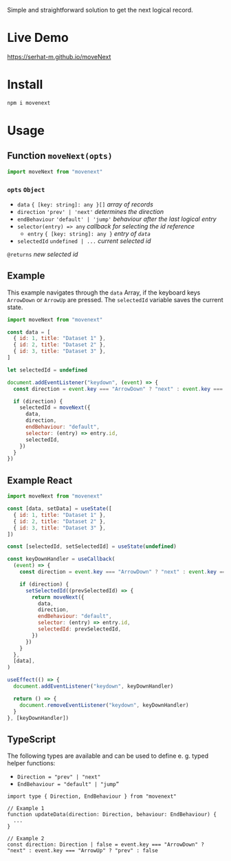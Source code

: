 Simple and straightforward solution to get the next logical record.

# Live Demo

https://serhat-m.github.io/moveNext

# Install

```bash
npm i movenext
```

# Usage

## Function `moveNext(opts)`

```jsx
import moveNext from "movenext"
```

### `opts` `Object`

- `data` `{ [key: string]: any }[]` _array of records_
- `direction` `'prev' | 'next'` _determines the direction_
- `endBehaviour` `'default' | 'jump'` _behaviour after the last logical entry_
- `selector(entry) => any` _callback for selecting the id reference_
  - `entry` `{ [key: string]: any }` _entry of `data`_
- `selectedId` `undefined | ...` _current selected id_

`@returns` _new selected id_

## Example

This example navigates through the `data` Array, if the keyboard keys `ArrowDown` or `ArrowUp` are pressed. The `selectedId` variable saves the current state.

```jsx
import moveNext from "movenext"

const data = [
  { id: 1, title: "Dataset 1" },
  { id: 2, title: "Dataset 2" },
  { id: 3, title: "Dataset 3" },
]

let selectedId = undefined

document.addEventListener("keydown", (event) => {
  const direction = event.key === "ArrowDown" ? "next" : event.key === "ArrowUp" ? "prev" : false

  if (direction) {
    selectedId = moveNext({
      data,
      direction,
      endBehaviour: "default",
      selector: (entry) => entry.id,
      selectedId,
    })
  }
})
```

## Example React

```jsx
import moveNext from "movenext"

const [data, setData] = useState([
  { id: 1, title: "Dataset 1" },
  { id: 2, title: "Dataset 2" },
  { id: 3, title: "Dataset 3" },
])

const [selectedId, setSelectedId] = useState(undefined)

const keyDownHandler = useCallback(
  (event) => {
    const direction = event.key === "ArrowDown" ? "next" : event.key === "ArrowUp" ? "prev" : false

    if (direction) {
      setSelectedId((prevSelectedId) => {
        return moveNext({
          data,
          direction,
          endBehaviour: "default",
          selector: (entry) => entry.id,
          selectedId: prevSelectedId,
        })
      })
    }
  },
  [data],
)

useEffect(() => {
  document.addEventListener("keydown", keyDownHandler)

  return () => {
    document.removeEventListener("keydown", keyDownHandler)
  }
}, [keyDownHandler])
```

## TypeScript

The following types are available and can be used to define e. g. typed helper functions:

- `Direction = "prev" | "next"`
- `EndBehaviour = "default" | "jump”`

```tsx
import type { Direction, EndBehaviour } from "movenext"

// Example 1
function updateData(direction: Direction, behaviour: EndBehaviour) {
  ...
}

// Example 2
const direction: Direction | false = event.key === "ArrowDown" ? "next" : event.key === "ArrowUp" ? "prev" : false
```
